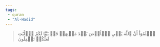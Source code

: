 ```yaml
---
tags: 
 - quran 
 - "Al-Hadid"
---
```


> ٱعۡلَمُوٓاْ أَنَّ ٱللَّهَ يُحۡيِ ٱلۡأَرۡضَ بَعۡدَ مَوۡتِهَاۚ قَدۡ بَيَّنَّا لَكُمُ ٱلۡأٓيَٰتِ لَعَلَّكُمۡ تَعۡقِلُونَ
